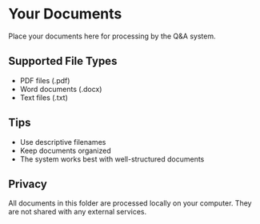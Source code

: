 # Your Documents

Place your documents here for processing by the Q&A system.

## Supported File Types
- PDF files (.pdf)
- Word documents (.docx)
- Text files (.txt)

## Tips
- Use descriptive filenames
- Keep documents organized
- The system works best with well-structured documents

## Privacy
All documents in this folder are processed locally on your computer. They are not shared with any external services.
